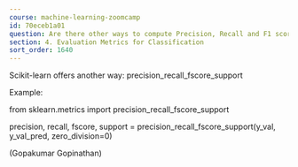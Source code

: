```yaml
---
course: machine-learning-zoomcamp
id: 70eceb1a01
question: Are there other ways to compute Precision, Recall and F1 score?
section: 4. Evaluation Metrics for Classification
sort_order: 1640
---
```


Scikit-learn offers another way: precision_recall_fscore_support

Example:

from sklearn.metrics import precision_recall_fscore_support

precision, recall, fscore, support = precision_recall_fscore_support(y_val, y_val_pred, zero_division=0)

(Gopakumar Gopinathan)

